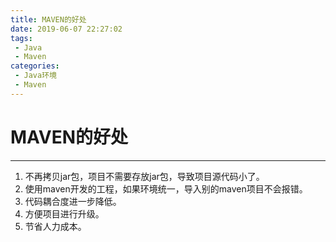 ```yaml
---
title: MAVEN的好处
date: 2019-06-07 22:27:02
tags: 
 - Java
 - Maven
categories:
 - Java环境
 - Maven
---
```


# MAVEN的好处

---
1. 不再拷贝jar包，项目不需要存放jar包，导致项目源代码小了。
2. 使用maven开发的工程，如果环境统一，导入别的maven项目不会报错。
3. 代码耦合度进一步降低。
4. 方便项目进行升级。
5. 节省人力成本。
